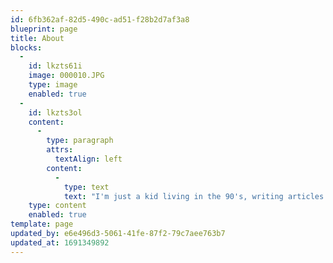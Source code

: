 ```yaml
---
id: 6fb362af-82d5-490c-ad51-f28b2d7af3a8
blueprint: page
title: About
blocks:
  -
    id: lkzts61i
    image: 000010.JPG
    type: image
    enabled: true
  -
    id: lkzts3ol
    content:
      -
        type: paragraph
        attrs:
          textAlign: left
        content:
          -
            type: text
            text: "I'm just a kid living in the 90's, writing articles in his secret public journal wonder if someday, somewhere in the future, they will be read by\_someone."
    type: content
    enabled: true
template: page
updated_by: e6e496d3-5061-41fe-87f2-79c7aee763b7
updated_at: 1691349892
---
```

